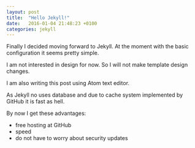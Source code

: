 ```yaml
---
layout: post
title:  "Hello Jekyll!"
date:   2016-01-04 21:48:23 +0100
categories: jekyll
---
```

Finally I decided moving forward to Jekyll. At the moment with the basic configuration it seems pretty simple.

I am not interested in design for now. So I will not make template design changes.

I am also writing this post using Atom text editor.

As Jekyll no uses database and due to cache system implemented by GitHub it is fast as hell.

By now I get these advantages:

- free hosting at GitHub
- speed
- do not have to worry about security updates

